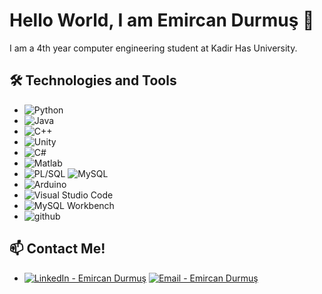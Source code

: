 # Hello World, I am Emircan Durmuş 👋

I am a 4th year computer engineering student at Kadir Has University.

## 🛠 Technologies and Tools
- ![Python](https://img.shields.io/badge/python-3670A0?style=for-the-badge&logo=python&logoColor=ffdd54)
- ![Java](https://img.shields.io/badge/-Java-007396?style=for-the-badge&logo=Java&logoColor=white)
- ![C++](https://img.shields.io/badge/c++-%2300599C.svg?style=for-the-badge&logo=c%2B%2B&logoColor=white)
- ![Unity](https://img.shields.io/badge/unity-%23000000.svg?style=for-the-badge&logo=unity&logoColor=white)
- ![C#](https://img.shields.io/badge/c%23-%23239120.svg?style=for-the-badge&logo=c-sharp&logoColor=white)
- ![Matlab](https://img.shields.io/badge/-Matlab-0076A8?style=for-the-badge&logo=Matlab&logoColor=white)
- ![PL/SQL](https://img.shields.io/badge/-PL%2FSQL-F80000?style=for-the-badge&logo=Oracle&logoColor=white)
  ![MySQL](https://img.shields.io/badge/-MySQL-4479A1?style=for-the-badge&logo=MySQL&logoColor=white)
- ![Arduino](https://img.shields.io/badge/-Arduino-00979D?style=for-the-badge&logo=Arduino&logoColor=white)
- ![Visual Studio Code](https://img.shields.io/badge/Visual%20Studio%20Code-0078d7.svg?style=for-the-badge&logo=visual-studio-code&logoColor=white)
- ![MySQL Workbench](https://img.shields.io/badge/-MySQL%20Workbench-4479A1?style=for-the-badge&logo=MySQL&logoColor=white)
- ![github](https://img.shields.io/badge/GitHub-000000?style=for-the-badge&logo=GitHub&logoColor=white)



## 📫 Contact Me!
- [![LinkedIn - Emircan Durmuş](https://img.shields.io/badge/-Emircan%20Durmuş-blue?style=for-the-badge&logo=Linkedin&logoColor=white)](https://tr.linkedin.com/in/emircan-durmus)
  [![Email - Emircan Durmuş](https://img.shields.io/badge/-SEND%20EMAIL-red?style=for-the-badge&logo=Mail.Ru&logoColor=white)](mailto:emircandurmud@gmail.com)

